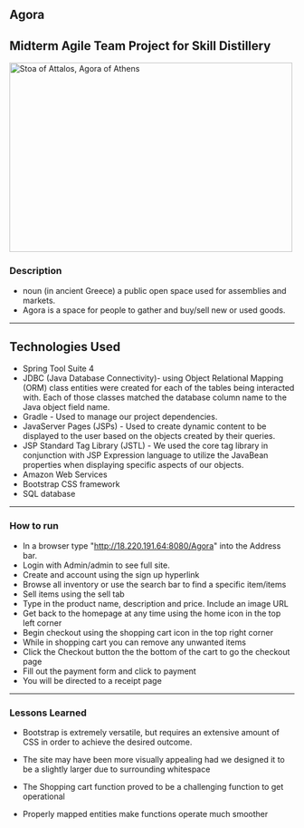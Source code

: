 ## Agora
## Midterm Agile Team Project for Skill Distillery
 <!-- <img src="" alt="" /> -->

<img src="https://live.staticflickr.com/65535/49536280217_43f5ebc708.jpg" width="500" height="334" alt="Stoa of Attalos, Agora of Athens"></a>


### Description

* noun
(in ancient Greece) a public open space used for assemblies and markets.
* Agora is a space for people to gather and buy/sell new or used goods.
---

## Technologies Used

* Spring Tool Suite 4
* JDBC (Java Database Connectivity)- using Object Relational Mapping (ORM) class entities were created for each of the tables being interacted with. Each of those classes matched the database column name to the Java object field name.
* Gradle - Used to manage our project dependencies.
* JavaServer Pages (JSPs) - Used to create dynamic content to be displayed to the user based on the objects created by their queries.
* JSP Standard Tag Library (JSTL) - We used the core tag library in conjunction with JSP Expression language to utilize the JavaBean properties when displaying specific aspects of our objects.
* Amazon Web Services
* Bootstrap CSS framework
* SQL database


---

### How to run

* In a browser type "http://18.220.191.64:8080/Agora" into the Address bar.
* Login with Admin/admin to see full site.
* Create and account using the sign up hyperlink
* Browse all inventory or use the search bar to find a specific item/items
* Sell items using the sell tab
* Type in the product name, description and price. Include an image URL
* Get back to the homepage at any time using the home icon in the top left corner
* Begin checkout using the shopping cart icon in the top right corner
* While in shopping cart you can remove any unwanted items
* Click the Checkout button the the bottom of the cart to go the checkout page
* Fill out the payment form and click to payment
* You will be directed to a receipt page
---

### Lessons Learned

* Bootstrap is extremely versatile, but requires an extensive amount of CSS in order to achieve the desired outcome.

* The site may have been more visually appealing had we designed it to be a slightly larger due to surrounding whitespace

* The Shopping cart function proved to be a challenging function to get operational

* Properly mapped entities make functions operate much smoother
